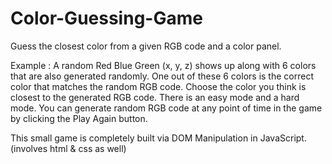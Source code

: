 # Color-Guessing-Game
Guess the closest color from a given RGB code and a color panel. 

Example : A random Red Blue Green (x, y, z) shows up along with 6 colors that are also generated randomly. One out of these 6 colors is the correct color that matches the random RGB code. Choose the color you think is closest to the generated RGB code. 
There is an easy mode and a hard mode. You can generate random RGB code at any point of time in the game by clicking the Play Again button. 

This small game is completely built via DOM Manipulation in JavaScript. (involves html & css as well) 
